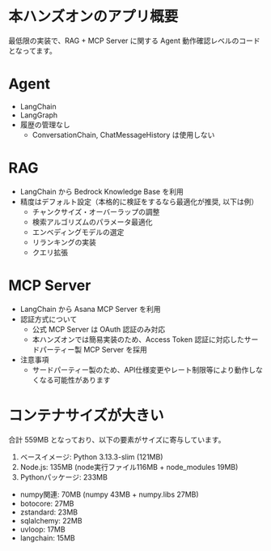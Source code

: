# 本ハンズオンのアプリ概要
最低限の実装で、RAG + MCP Server に関する Agent 動作確認レベルのコードとなってます。  

# Agent
- LangChain 
- LangGraph 
- 履歴の管理なし 
    - ConversationChain, ChatMessageHistory は使用しない

# RAG 
- LangChain から Bedrock Knowledge Base を利用
- 精度はデフォルト設定（本格的に検証をするなら最適化が推奨, 以下は例）
  - チャンクサイズ・オーバーラップの調整
  - 検索アルゴリズムのパラメータ最適化
  - エンベディングモデルの選定
  - リランキングの実装
  - クエリ拡張

# MCP Server
- LangChain から Asana MCP Server を利用
- 認証方式について
  - 公式 MCP Server は OAuth 認証のみ対応
  - 本ハンズオンでは簡易実装のため、Access Token 認証に対応したサードパーティー製 MCP Server を採用
- 注意事項
  - サードパーティー製のため、API仕様変更やレート制限等により動作しなくなる可能性があります

# コンテナサイズが大きい
合計 559MB となっており、以下の要素がサイズに寄与しています。
1. ベースイメージ: Python 3.13.3-slim (121MB)
2. Node.js: 135MB (node実行ファイル116MB + node_modules 19MB)
3. Pythonパッケージ: 233MB
  - numpy関連: 70MB (numpy 43MB + numpy.libs 27MB)
  - botocore: 27MB
  - zstandard: 23MB
  - sqlalchemy: 22MB
  - uvloop: 17MB
  - langchain: 15MB
